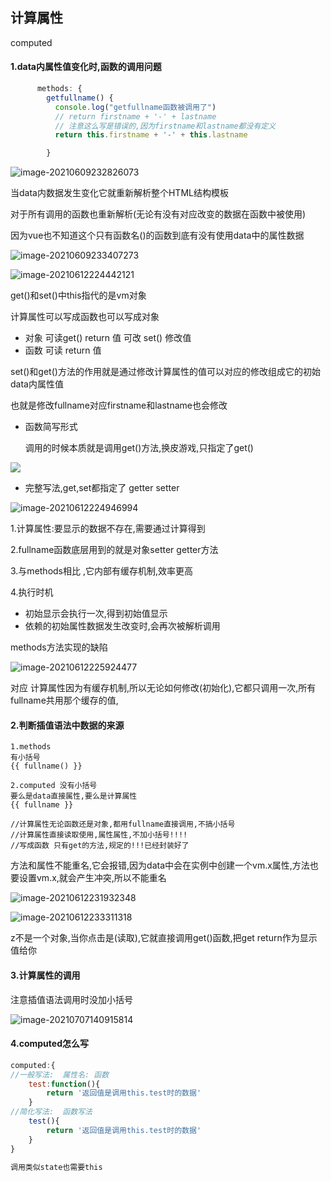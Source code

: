 ## 计算属性

computed



#### 1.data内属性值变化时,函数的调用问题

```js
      methods: {
        getfullname() {
          console.log("getfullname函数被调用了")
          // return firstname + '-' + lastname
          // 注意这么写是错误的,因为firstname和lastname都没有定义
          return this.firstname + '-' + this.lastname

        }
```

![image-20210609232826073](C:\Users\inui\AppData\Roaming\Typora\typora-user-images\image-20210609232826073.png)

当data内数据发生变化它就重新解析整个HTML结构模板

对于所有调用的函数也重新解析(无论有没有对应改变的数据在函数中被使用)

因为vue也不知道这个只有函数名()的函数到底有没有使用data中的属性数据

![image-20210609233407273](C:\Users\inui\AppData\Roaming\Typora\typora-user-images\image-20210609233407273.png)

![image-20210612224442121](C:\Users\inui\AppData\Roaming\Typora\typora-user-images\image-20210612224442121.png)

get()和set()中this指代的是vm对象 

计算属性可以写成函数也可以写成对象

- 对象 可读get() return 值 可改 set() 修改值
- 函数 可读 return 值

set()和get()方法的作用就是通过修改计算属性的值可以对应的修改组成它的初始data内属性值

也就是修改fullname对应firstname和lastname也会修改



- 函数简写形式

  调用的时候本质就是调用get()方法,换皮游戏,只指定了get()

![](C:\Users\inui\AppData\Roaming\Typora\typora-user-images\image-20210612224825228.png)

- 完整写法,get,set都指定了  getter setter

![image-20210612224946994](C:\Users\inui\AppData\Roaming\Typora\typora-user-images\image-20210612224946994.png)

1.计算属性:要显示的数据不存在,需要通过计算得到

2.fullname函数底层用到的就是对象setter getter方法

3.与methods相比 ,它内部有缓存机制,效率更高

4.执行时机

- 初始显示会执行一次,得到初始值显示
- 依赖的初始属性数据发生改变时,会再次被解析调用



methods方法实现的缺陷

![image-20210612225924477](C:\Users\inui\AppData\Roaming\Typora\typora-user-images\image-20210612225924477.png)

对应 计算属性因为有缓存机制,所以无论如何修改(初始化),它都只调用一次,所有fullname共用那个缓存的值,





#### 2.判断插值语法中数据的来源

```
1.methods 
有小括号
{{ fullname() }}

2.computed 没有小括号
要么是data直接属性,要么是计算属性
{{ fullname }}

//计算属性无论函数还是对象,都用fullname直接调用,不搞小括号
//计算属性直接读取使用,属性属性,不加小括号!!!!
//写成函数 只有get的方法,规定的!!!已经封装好了
```



方法和属性不能重名,它会报错,因为data中会在实例中创建一个vm.x属性,方法也要设置vm.x,就会产生冲突,所以不能重名

![image-20210612231932348](C:\Users\inui\AppData\Roaming\Typora\typora-user-images\image-20210612231932348.png)

![image-20210612233311318](C:\Users\inui\AppData\Roaming\Typora\typora-user-images\image-20210612233311318.png)

z不是一个对象,当你点击是(读取),它就直接调用get()函数,把get return作为显示值给你

#### 3.计算属性的调用

注意插值语法调用时没加小括号

![image-20210707140915814](C:\Users\inui\AppData\Roaming\Typora\typora-user-images\image-20210707140915814.png)

#### 4.computed怎么写

```js
computed:{
//一般写法:  属性名: 函数
	test:function(){
	 	return '返回值是调用this.test时的数据'
	}
//简化写法:  函数写法
	test(){
		return '返回值是调用this.test时的数据'
	}
}

调用类似state也需要this
```

